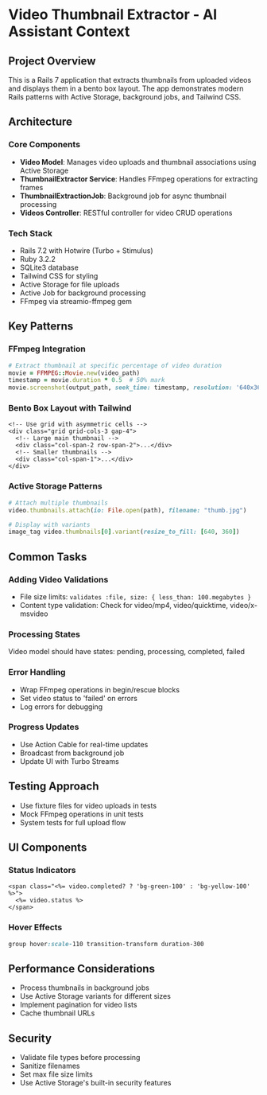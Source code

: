 # Video Thumbnail Extractor - AI Assistant Context

## Project Overview
This is a Rails 7 application that extracts thumbnails from uploaded videos and displays them in a bento box layout. The app demonstrates modern Rails patterns with Active Storage, background jobs, and Tailwind CSS.

## Architecture

### Core Components
- **Video Model**: Manages video uploads and thumbnail associations using Active Storage
- **ThumbnailExtractor Service**: Handles FFmpeg operations for extracting frames
- **ThumbnailExtractionJob**: Background job for async thumbnail processing
- **Videos Controller**: RESTful controller for video CRUD operations

### Tech Stack
- Rails 7.2 with Hotwire (Turbo + Stimulus)
- Ruby 3.2.2
- SQLite3 database
- Tailwind CSS for styling
- Active Storage for file uploads
- Active Job for background processing
- FFmpeg via streamio-ffmpeg gem

## Key Patterns

### FFmpeg Integration
```ruby
# Extract thumbnail at specific percentage of video duration
movie = FFMPEG::Movie.new(video_path)
timestamp = movie.duration * 0.5  # 50% mark
movie.screenshot(output_path, seek_time: timestamp, resolution: '640x360')
```

### Bento Box Layout with Tailwind
```erb
<!-- Use grid with asymmetric cells -->
<div class="grid grid-cols-3 gap-4">
  <!-- Large main thumbnail -->
  <div class="col-span-2 row-span-2">...</div>
  <!-- Smaller thumbnails -->
  <div class="col-span-1">...</div>
</div>
```

### Active Storage Patterns
```ruby
# Attach multiple thumbnails
video.thumbnails.attach(io: File.open(path), filename: "thumb.jpg")

# Display with variants
image_tag video.thumbnails[0].variant(resize_to_fill: [640, 360])
```

## Common Tasks

### Adding Video Validations
- File size limits: `validates :file, size: { less_than: 100.megabytes }`
- Content type validation: Check for video/mp4, video/quicktime, video/x-msvideo

### Processing States
Video model should have states: pending, processing, completed, failed

### Error Handling
- Wrap FFmpeg operations in begin/rescue blocks
- Set video status to 'failed' on errors
- Log errors for debugging

### Progress Updates
- Use Action Cable for real-time updates
- Broadcast from background job
- Update UI with Turbo Streams

## Testing Approach
- Use fixture files for video uploads in tests
- Mock FFmpeg operations in unit tests
- System tests for full upload flow

## UI Components

### Status Indicators
```erb
<span class="<%= video.completed? ? 'bg-green-100' : 'bg-yellow-100' %>">
  <%= video.status %>
</span>
```

### Hover Effects
```css
group hover:scale-110 transition-transform duration-300
```

## Performance Considerations
- Process thumbnails in background jobs
- Use Active Storage variants for different sizes
- Implement pagination for video lists
- Cache thumbnail URLs

## Security
- Validate file types before processing
- Sanitize filenames
- Set max file size limits
- Use Active Storage's built-in security features